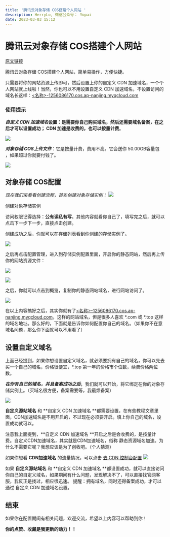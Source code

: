 ```yaml
---
title: '腾讯云对象存储 COS搭建个人网站 '
description: HerryLo, 微信公众号： Yopai
date: 2023-03-03 15:12
---
```


# 腾讯云对象存储 COS搭建个人网站

[原文链接](https://zhuanlan.zhihu.com/p/610052912)

腾讯云对象存储 COS搭建个人网站，简单易操作，方便快捷。

只需要将你的网站资源上传即可，然后设置上你的自定义 CDN 加速域名，一个个人网站就上线啦！当然，你也可以不用设置自定义 CDN 加速域名，不设置访问的域名长这样：[<名称>-1256086170.cos.ap-nanjing.myqcloud.com](https://link.zhihu.com/?target=https%3A//liuheng-1256086170.cos-website.ap-nanjing.myqcloud.com/)

### 使用提示

**_自定义 CDN 加速域名_**设置：是需要你自己购买域名，然后还需要域名备案，在之后才可以设置成功； CDN 加速是收费的，也可以**按量计费**。

![](https://pic2.zhimg.com/80/v2-704aeb428b6afb16ceccf226bcc8f661_720w.webp)

**_对象存储 COS上传文件_**：它是按量计费，费用不高。它会送你 50.00GB容量包 ，如果超过你就要付钱了。

![](https://pic3.zhimg.com/80/v2-cc2c5119eb1c4e7fc7b1f68777f0e0aa_720w.webp)

## 对象存储 COS配置

_现在我们来看看创建流程，首先创建对象存储实例：_
![](https://pic1.zhimg.com/80/v2-bf59370b8b4220aa0254094243b80444_720w.webp)

创建对象存储实例

访问权限记得选择：**公有读私有写**。其他内容就看你自己了，填写完之后，就可以点击下一步下一步，直接点击创建。

创建成功之后，你就可以在存储列表看到你创建的存储实例了。

![](https://pic3.zhimg.com/80/v2-a6c85910b134b48041a66f525a9989ee_720w.webp)

之后再点击配置管理，进入到存储实例配置里面，开启你的静态网站，然后再上传你的网站资源文件：

![](https://pic3.zhimg.com/80/v2-a83ccdaf472eb5085538adc8938b5a56_720w.webp)

![](https://pic4.zhimg.com/80/v2-b78eb2d4326b78aeaede4b4f3a9108cb_720w.webp)

之后，你就可以点击到概览，复制你的静态网站域名，进行网站访问了。

![](https://pic1.zhimg.com/80/v2-0c3fa89cd4ab37692add78177a8fffc0_720w.webp)

在以上内容搞好之后，其实你就有了[<名称>-1256086170.cos.ap-nanjing.myqcloud.com](https://link.zhihu.com/?target=https%3A//liuheng-1256086170.cos-website.ap-nanjing.myqcloud.com/)，这样的网站域名，但是很多人喜欢 *.com 或 *.top 这样的域名地址。那么好的，下面就是告诉你如何配置你自己的域名。（如果你不在意域名问题，那么你下面就可以不用看了）

## 设置自定义域名

上面已经提到，如果你想设置自定义域名，就必须要拥有自己的域名，你可以先去买一个自己的域名，价格很便宜，*.top 第一年的价格市个位数，续费价格两位数。

**_在你有自己的域名，并且备案成功之后_**，我们就可以开始，将它绑定在你的对象存储实例上。（买域名很方便，备案需要等，我最烦备案）

![](https://pic4.zhimg.com/80/v2-115ba7d89067c85d667b01788b651263_720w.webp)


**自定义源站域名** 和 **自定义 CDN 加速域名 **都需要设置，在有些教程文章里面，CDN加速域名是不用开启的，不过现在必须要开启。填上你自己的域名，设置成功就可以。

注意我上面提到，**自定义 CDN 加速域名 **开启之后是会收费的，是按量计费。自定义CDN加速域名，其实就是CDN加速域名，俗称 静态资源域名加速。为什么不需要它呢？我想应该是为了创收吧。（个人猜测）

如果你想看 **CDN加速域名** 的流量情况，可以点击 [去 CDN 控制台配置](https://link.zhihu.com/?target=https%3A//console.cloud.tencent.com/cdn/domains)
![](https://pic3.zhimg.com/80/v2-e1cb24e83b4315fe431ba2531617dc62_720w.webp)


如果 **自定义源站域名** 和 **自定义 CDN 加速域名 **都设置成功，就可以直接访问你自己的自定义域名，如果期间有什么问题，发现解决不了，可以直接找官网客服，我反正是找过，相应很迅速。
提醒：拥有域名，同时还得备案成功，才可以通过 自定义 CDN 加速域名设置。

## 结束

如果你在配置期间有相关问题，欢迎交流，希望以上内容可以帮助到你！

**你的点赞、收藏是我更新的动力！！**
